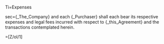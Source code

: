 Ti=Expenses

sec={_The_Company} and each {_Purchaser} shall each bear its respective expenses and legal fees incurred with respect to {_this_Agreement} and the transactions contemplated herein.

=[Z/ol/1]
